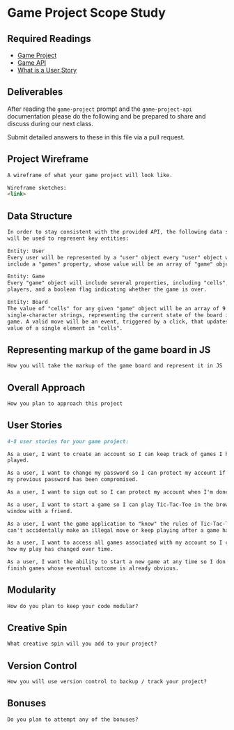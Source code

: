 # Game Project Scope Study

## Required Readings

-   [Game Project](https://github.com/ga-wdi-boston/game-project)
-   [Game API](https://github.com/ga-wdi-boston/game-project-api)
-   [What is a User Story](http://searchsoftwarequality.techtarget.com/definition/user-story)

## Deliverables

After reading the `game-project` prompt and the `game-project-api` documentation
please do the following and be prepared to share and discuss during our next
class.

Submit detailed answers to these in this file via a pull request.

## Project Wireframe

```md
A wireframe of what your game project will look like.

Wireframe sketches:
<link>

```

## Data Structure

```md
In order to stay consistent with the provided API, the following data structures
will be used to represent key entities:

Entity: User
Every user will be represented by a "user" object every "user" object will
include a "games" property, whose value will be an array of "game" objects

Entity: Game
Every "game" object will include several properties, including "cells", two
players, and a boolean flag indicating whether the game is over.

Entity: Board
The value of "cells" for any given "game" object will be an array of 9
single-character strings, representing the current state of the board in that
game. A valid move will be an event, triggered by a click, that updates the
value of a single element in "cells".


```

## Representing markup of the game board in JS

```md
How you will take the markup of the game board and represent it in JS

```

## Overall Approach

```md
How you plan to approach this project

```

## User Stories

```md
4-8 user stories for your game project:

As a user, I want to create an account so I can keep track of games I have
played.

As a user, I want to change my password so I can protect my account if I think
my previous password has been compromised.

As a user, I want to sign out so I can protect my account when I'm done playing.

As a user, I want to start a game so I can play Tic-Tac-Toe in the browser
window with a friend.

As a user, I want the game application to "know" the rules of Tic-Tac-Toe so I
can't accidentally make an illegal move or keep playing after a game has ended.

As a user, I want to access all games associated with my account so I can see
how my play has changed over time.

As a user, I want the ability to start a new game at any time so I don't have to
finish games whose eventual outcome is already obvious.

```

## Modularity

```md
How do you plan to keep your code modular?

```

## Creative Spin

```md
What creative spin will you add to your project?

```

## Version Control

```md
How you will use version control to backup / track your project?

```

## Bonuses

```md
Do you plan to attempt any of the bonuses?

```
